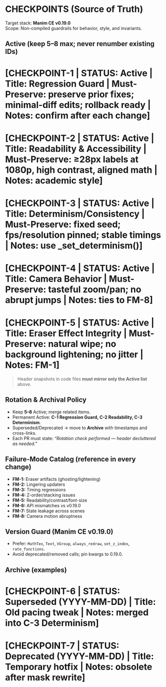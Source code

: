 # CHECKPOINTS (Source of Truth)

Target stack: **Manim CE v0.19.0**  
Scope: Non-compiled guardrails for behavior, style, and invariants.

## Active (keep 5–8 max; never renumber existing IDs)
# [CHECKPOINT-1 | STATUS: Active | Title: Regression Guard | Must-Preserve: preserve prior fixes; minimal-diff edits; rollback ready | Notes: confirm after each change]
# [CHECKPOINT-2 | STATUS: Active | Title: Readability & Accessibility | Must-Preserve: ≥28px labels at 1080p, high contrast, aligned math | Notes: academic style]
# [CHECKPOINT-3 | STATUS: Active | Title: Determinism/Consistency | Must-Preserve: fixed seed; fps/resolution pinned; stable timings | Notes: use _set_determinism()]
# [CHECKPOINT-4 | STATUS: Active | Title: Camera Behavior | Must-Preserve: tasteful zoom/pan; no abrupt jumps | Notes: ties to FM-8]
# [CHECKPOINT-5 | STATUS: Active | Title: Eraser Effect Integrity | Must-Preserve: natural wipe; no background lightening; no jitter | Notes: FM-1]

> Header snapshots in code files **must mirror only the Active list** above.

## Rotation & Archival Policy
- Keep **5–8** Active; merge related items.
- Permanent Active: **C-1 Regression Guard, C-2 Readability, C-3 Determinism**.
- Superseded/Deprecated → move to **Archive** with timestamps and cross-links.
- Each PR must state: *“Rotation check performed — header decluttered as needed.”*

## Failure-Mode Catalog (reference in every change)
- **FM-1:** Eraser artifacts (ghosting/lightening)
- **FM-2:** Lingering updaters
- **FM-3:** Timing regressions
- **FM-4:** Z-order/stacking issues
- **FM-5:** Readability/contrast/font-size
- **FM-6:** API mismatches vs v0.19.0
- **FM-7:** State leakage across scenes
- **FM-8:** Camera motion abruptness

## Version Guard (Manim CE v0.19.0)
- Prefer: `MathTex`, `Text`, `VGroup`, `always_redraw`, `set_z_index`, `rate_functions`.
- Avoid deprecated/removed calls; pin kwargs to 0.19.0.

## Archive (examples)
# [CHECKPOINT-6 | STATUS: Superseded (YYYY-MM-DD) | Title: Old pacing tweak | Notes: merged into C-3 Determinism]
# [CHECKPOINT-7 | STATUS: Deprecated (YYYY-MM-DD) | Title: Temporary hotfix | Notes: obsolete after mask rewrite]
